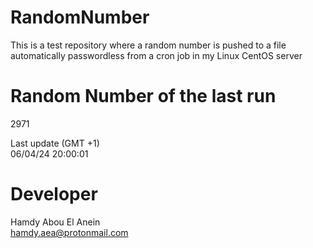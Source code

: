 # RandomNumber    
This is a test repository where a random number is pushed to a file automatically passwordless from a cron job in my Linux CentOS server    
# Random Number of the last run   
2971
      
Last update (GMT +1)    
06/04/24 20:00:01
# Developer    
Hamdy Abou El Anein   
hamdy.aea@protonmail.com
